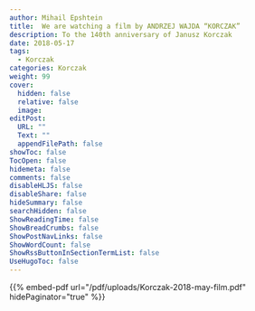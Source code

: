 ```yaml
---
author: Mihail Epshtein
title:  We are watching a film by ANDRZEJ WAJDA “KORCZAK”
description: To the 140th anniversary of Janusz Korczak
date: 2018-05-17
tags:
  - Korczak
categories: Korczak
weight: 99
cover:
  hidden: false
  relative: false
  image:
editPost:
  URL: ""
  Text: ""
  appendFilePath: false
showToc: false
TocOpen: false
hidemeta: false
comments: false
disableHLJS: false
disableShare: false
hideSummary: false
searchHidden: false
ShowReadingTime: false
ShowBreadCrumbs: false
ShowPostNavLinks: false
ShowWordCount: false
ShowRssButtonInSectionTermList: false
UseHugoToc: false
---
```

{{% embed-pdf url="/pdf/uploads/Korczak-2018-may-film.pdf"  hidePaginator="true" %}}